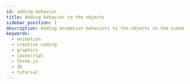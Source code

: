 ```yaml
---
id: adding-behavior
title: Adding behavior to the objects
sidebar_position: 1
description: Adding animation behaviors to the objects in the scene
keywords:
  - animation
  - creative coding
  - graphics
  - javascript
  - three.js
  - 3D
  - tutorial
---
```

